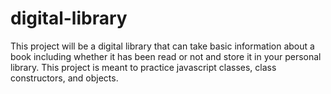 # digital-library
This project will be a digital library that can take basic information about a book including whether it has been read or not and store it in your personal library. This project is meant to practice  javascript classes, class constructors, and objects.
